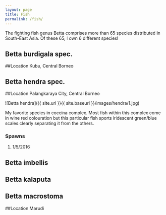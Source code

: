 ```yaml
---
layout: page
title: Fish
permalink: /fish/
---
```


The fighting fish genus Betta comprises more than 65 species distributed in South-East Asia. Of these 65, I own 6 different species!

## Betta burdigala spec.
##Location
Kubu, Central Borneo

## Betta hendra spec.
##Location
Palangkaraya City, Central Borneo

![Betta hendra]({{ site.url }}{{ site.baseurl }}/images/hendra/1.jpg)

My favorite species in coccina complex. Most fish within this complex come in wine red colouration but this particular fish sports iridescent green/blue scales clearly separating it from the others.

### Spawns
1. 1/5/2016

## Betta imbellis

## Betta kalaputa

## Betta macrostoma
##Location
Marudi

